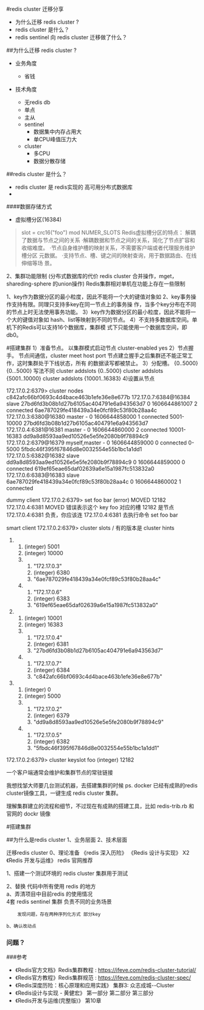 #redis cluster 迁移分享

- 为什么迁移 redis cluster ?
- redis cluster 是什么？
- redis sentinel 向 redis cluster 迁移做了什么？

##为什么迁移 redis cluster ?
- 业务角度


    - 省钱
- 技术角度


    - 无redis db
    - 单点
    - 主从
    - sentinel 
        - 数据集中内存占用大
        - 单CPU峰值压力大 
    - cluster  
        - 多CPU
        - 数据分散存储

##redis cluster 是什么？
- redis cluster 是 redis实现的 高可用分布式数据库
- 

####数据存储方式  
- 虚拟槽分区(16384)
>slot = crc16("foo") mod NUMER_SLOTS
Redis虚拟槽分区的特点：
解耦了数据与节点之间的关系
·解耦数据和节点之间的关系，简化了节点扩容和收缩难度。
·节点自身维护槽的映射关系，不需要客户端或者代理服务维护槽分区
元数据。
·支持节点、槽、键之间的映射查询，用于数据路由、在线伸缩等场
景。

2、集群功能限制   (分布式数据库的代价 redis cluster 合并操作，mget， shareding-sphere 的union操作)
Redis集群相对单机在功能上存在一些限制

1、key作为数据分区的最小粒度，因此不能将一个大的键值对象如
2、key事务操作支持有限。同理只支持多key在同一节点上的事务操
作，当多个key分布在不同的节点上时无法使用事务功能。
3）key作为数据分区的最小粒度，因此不能将一个大的键值对象如
hash、list等映射到不同的节点。
4）不支持多数据库空间。单机下的Redis可以支持16个数据库，集群模
式下只能使用一个数据库空间，即db0。

#搭建集群
1）准备节点。 以集群模式启动节点 cluster-enabled yes
2）节点握手。 节点间通信，cluster meet host port 
节点建立握手之后集群还不能正常工作，这时集群处于下线状态，所有
的数据读写都被禁止。
3）分配槽。 {0..5000}   {0...5000} 写法不同
 cluster addslots {0..5000}
 cluster addslots {5001..10000}
 cluster addslots {10001..16383}
4)设置从节点

172.17.0.2:6379> cluster nodes
c842afc66bf0693c4d4bace463b1efe36e8e677b 172.17.0.7:6384@16384 slave 27bd6fd3b08b1d27b6105ac404791e6a943563d7 0 1606644861007 2 connected
6ae787029fe418439a34e0fcf89c53f80b28aa4c 172.17.0.3:6380@16380 master - 0 1606644858000 1 connected 5001-10000
27bd6fd3b08b1d27b6105ac404791e6a943563d7 172.17.0.4:6381@16381 master - 0 1606644860000 2 connected 10001-16383
dd9a8d8593aa9ed10526e5e5fe2080b9f78894c9 172.17.0.2:6379@16379 myself,master - 0 1606644859000 0 connected 0-5000
5fbdc46f395f67846d8e0032554e55b1bc1a1dd1 172.17.0.5:6382@16382 slave dd9a8d8593aa9ed10526e5e5fe2080b9f78894c9 0 1606644859000 0 connected
619ef65eae65daf02639a6e15a1987fc513832a0 172.17.0.6:6383@16383 slave 6ae787029fe418439a34e0fcf89c53f80b28aa4c 0 1606644860002 1 connected

dummy client
172.17.0.2:6379> set foo bar
(error) MOVED 12182 172.17.0.4:6381
MOVED 错误表示这个 key foo 对应的槽 12182 是节点172.17.0.4:6381 负责，你应该连 172.17.0.4:6381 去执行命令 set foo bar

smart client
172.17.0.2:6379> cluster slots  / 有的版本是 cluster hints
1) 1) (integer) 5001
   2) (integer) 10000
   3) 1) "172.17.0.3"
      2) (integer) 6380
      3) "6ae787029fe418439a34e0fcf89c53f80b28aa4c"
   4) 1) "172.17.0.6"
      2) (integer) 6383
      3) "619ef65eae65daf02639a6e15a1987fc513832a0"
2) 1) (integer) 10001
   2) (integer) 16383
   3) 1) "172.17.0.4"
      2) (integer) 6381
      3) "27bd6fd3b08b1d27b6105ac404791e6a943563d7"
   4) 1) "172.17.0.7"
      2) (integer) 6384
      3) "c842afc66bf0693c4d4bace463b1efe36e8e677b"
3) 1) (integer) 0
   2) (integer) 5000
   3) 1) "172.17.0.2"
      2) (integer) 6379
      3) "dd9a8d8593aa9ed10526e5e5fe2080b9f78894c9"
   4) 1) "172.17.0.5"
      2) (integer) 6382
      3) "5fbdc46f395f67846d8e0032554e55b1bc1a1dd1"

172.17.0.2:6379> cluster keyslot foo
(integer) 12182

一个客户端通常会维护和集群节点的常驻链接

我想找邹大师要几台测试机器，去搭建集群的时候
ps.  docker 已经有成熟的redis cluster镜像工具，一键生成 redis cluster 集群。

理解集群建立的流程和细节，不过现在有成熟的搭建工具，比如 redis-trib.rb 和 官网的 dockr 镜像


#搭建集群

##为什么是redis cluster
1、业务层面
2、技术层面

迁移redis cluster
0、理论准备
《redis 深入历险》 
《Redis 设计与实现》     X2 
《Redis 开发与运维》   redis 官网推荐

1、搭建一个测试环境的 redis cluster 集群用于测试


2、替换 代码中所有使用 redis 的地方  
	a、弄清项目中目前redis 的使用情况  
	    4套 redis sentinel 集群 负责不同的业务场景

	    发现问题，存在两种序列化方式 部分key

	b、确认改动点
	
### 问题？

###参考
- 《Redis官方文档》Redis集群教程 : <https://ifeve.com/redis-cluster-tutorial/>
- 《Redis官方教程》Redis集群规范 : <https://ifeve.com/redis-cluster-spec/>
- 《Redis深度历险：核心原理和应用实践》 集群3: 众志成城--Cluster
- 《Redis设计与实现 - 黄健宏》 第一部分 第二部分 第三部分
- 《Redis开发与运维(完整版)》 第10章


